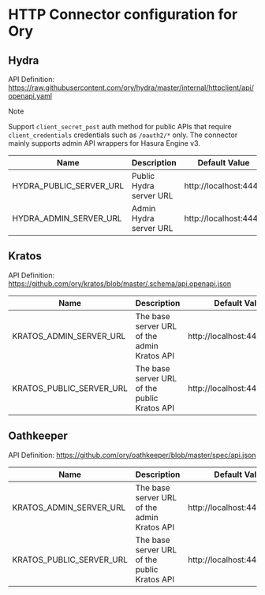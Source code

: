 # HTTP Connector configuration for Ory

## Hydra

API Definition: https://raw.githubusercontent.com/ory/hydra/master/internal/httpclient/api/openapi.yaml

> [!NOTE]
> Support `client_secret_post` auth method for public APIs that require `client_credentials` credentials such as `/oauth2/*` only. The connector mainly supports admin API wrappers for Hasura Engine v3.

| Name                    | Description             | Default Value         |
| ----------------------- | ----------------------- | --------------------- |
| HYDRA_PUBLIC_SERVER_URL | Public Hydra server URL | http://localhost:4444 |
| HYDRA_ADMIN_SERVER_URL  | Admin Hydra server URL  | http://localhost:4445 |

## Kratos

API Definition: https://github.com/ory/kratos/blob/master/.schema/api.openapi.json

| Name                     | Description                                  | Default Value               |
| ------------------------ | -------------------------------------------- | --------------------------- |
| KRATOS_ADMIN_SERVER_URL  | The base server URL of the admin Kratos API  | http://localhost:4434/admin |
| KRATOS_PUBLIC_SERVER_URL | The base server URL of the public Kratos API | http://localhost:4433       |

## Oathkeeper

API Definition: https://github.com/ory/oathkeeper/blob/master/spec/api.json

| Name                     | Description                                  | Default Value               |
| ------------------------ | -------------------------------------------- | --------------------------- |
| KRATOS_ADMIN_SERVER_URL  | The base server URL of the admin Kratos API  | http://localhost:4434/admin |
| KRATOS_PUBLIC_SERVER_URL | The base server URL of the public Kratos API | http://localhost:4433       |
